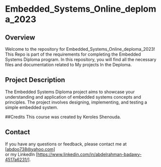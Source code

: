 # Embedded_Systems_Online_deploma_2023
## Overview
Welcome to the repository for Embedded_Systems_Online_deploma_2023! This Repo is part of the requirements for completing the Embedded Systems Diploma program. In this repository, you will find all the necessary files and documentation related to My projects In the Deploma.

## Project Description
The Embedded Systems Diploma project aims to showcase your understanding and application of embedded systems concepts and principles. The project involves designing, implementing, and testing a simple embedded system.

##Credits
This course was created by Keroles Shenouda.

## Contact

If you have any questions or feedback, please contact me at [abdoo738@yahoo.com]                          
or my LinkedIn [https://www.linkedin.com/in/abdelrahman-badawy-4517a6231/].

